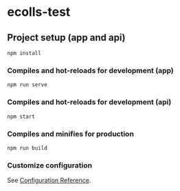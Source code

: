 # ecolls-test

## Project setup (app and api)
```
npm install
```

### Compiles and hot-reloads for development (app)
```
npm run serve
```
### Compiles and hot-reloads for development (api)
```
npm start
```
### Compiles and minifies for production
```
npm run build
```

### Customize configuration
See [Configuration Reference](https://cli.vuejs.org/config/).
